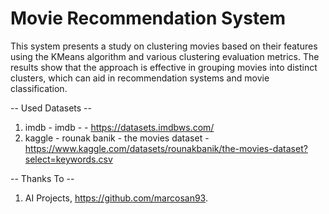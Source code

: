 # Movie Recommendation System

This system presents a study on clustering movies based on their features using the KMeans algorithm and various clustering evaluation metrics. The results show that the approach is effective in grouping movies into distinct clusters, which can aid in recommendation systems and movie classification.

-- Used Datasets --

1. imdb - imdb -  - https://datasets.imdbws.com/
2. kaggle - rounak banik - the movies dataset - https://www.kaggle.com/datasets/rounakbanik/the-movies-dataset?select=keywords.csv

-- Thanks To --

1. AI Projects, https://github.com/marcosan93.
